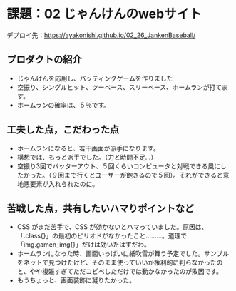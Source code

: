 # 課題：02 じゃんけんのwebサイト

デプロイ先：https://ayakonishi.github.io/02_26_JankenBaseball/

## プロダクトの紹介
- じゃんけんを応用し、バッティングゲームを作りました
- 空振り、シングルヒット、ツーベース、スリーベース、ホームランが打てます。
- ホームランの確率は、５％です。

## 工夫した点，こだわった点
- ホームランになると、若干画面が派手になります。
- 構想では、もっと派手でした。（力と時間不足…）
- 空振り3回でバッターアウト、５回くらいコンピュータと対戦できる風にしたかった。（９回まで行くとユーザーが飽きるので５回）。それができると意地悪要素が入れられたのに。

## 苦戦した点，共有したいハマりポイントなど
- CSS がまだ苦手で、CSS が効かないとハマっていました。原因は、「.class{}」の最初のピリオドがなかったこと………。道理で「img.gamen_img{}」だけは効いたはずだわ。
- ホームランになった時、画面いっぱいに紙吹雪が舞う予定でした。サンプルをネットで見つけたけど、そのまま使っていいか権利的に判らなかったのと、やや複雑すぎてただコピペしただけでは動かなかったのが敗因です。
- もうちょっと、画面装飾に凝りたかった。